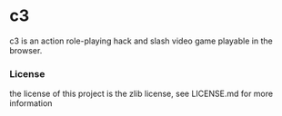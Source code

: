 # c3

c3 is an action role-playing hack and slash video game playable in the browser.

### License
the license of this project is the zlib license, see LICENSE.md for more information

